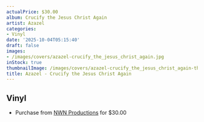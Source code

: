 ```yaml
---
actualPrice: $30.00
album: Crucify the Jesus Christ Again
artist: Azazel
categories:
- Vinyl
date: '2025-10-04T05:15:40'
draft: false
images:
- /images/covers/azazel-crucify_the_jesus_christ_again.jpg
inStock: true
thumbnailImage: /images/covers/azazel-crucify_the_jesus_christ_again-thumb.jpg
title: Azazel - Crucify the Jesus Christ Again
---
```


## Vinyl
* Purchase from [NWN Productions](http://shop.nwnprod.com/index.php?route=product/product&path=75&product_id=63655&sort=pd.name&order=ASC) for $30.00

